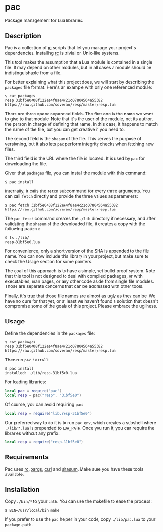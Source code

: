 pac
===

Package management for Lua libraries.

Description
-----------

Pac is a collection of [rc][rc] scripts that let you manage your
project's dependencies. Installing [rc][rc] is trivial on
Unix-like systems.

This tool makes the assumption that a Lua module is contained in a
single file. It may depend on other modules, but in all cases a
module should be indistinguishable from a file.

For better explaining what this project does, we will start by
describing the `packages` file format. Here's an example with only
one referenced module:

```
$ cat packages
resp 31bf5e0408f122ee4f8ae4c21c07804564a55382 https://raw.github.com/soveran/resp/master/resp.lua
```

There are three space separated fields. The first one is the name
we want to give to that module. Note that it's the user of the
module, not its author, the person in charge of defining that
name. In this case, it happens to match the name of the file, but
you can get creative if you need to.

The second field is the `shasum` of the file. This serves the
purpose of versioning, but it also lets `pac` perform integrity
checks when fetching new files.

The third field is the URL where the file is located. It is used
by `pac` for downloading the file.

Given that `packages` file, you can install the module with this
command:

```
$ pac install
```

Internally, it calls the `fetch` subcommand for every three
arguments. You can call `fetch` directly and provide the three
values as parameters:

```
$ pac fetch 31bf5e0408f122ee4f8ae4c21c07804564a55382 https://raw.github.com/soveran/resp/master/resp.lua
```

The `pac fetch` command creates the `./lib` directory if
necessary, and after validating the `shasum` of the downloaded
file, it creates a copy with the following pattern:

```
$ ls ./lib/
resp-31bf5e0.lua
```

For convenience, only a short version of the SHA is appended to
the file name. You can now include this library in your project,
but make sure to check the Usage section for some pointers.

The goal of this approach is to have a simple, yet bullet proof
system. Note that this tool is not designed to deal with compiled
packages, or with executables, man pages, or any other code aside
from single file modules. Those are separate concerns that can be
addressed with other tools.

Finally, it's true that those file names are almost as ugly as
they can be. We have no cure for that yet, or at least we haven't
found a solution that doesn't compromise some of the goals of this
project. Please embrace the ugliness.

Usage
-----

Define the dependencies in the `packages` file:

```
$ cat packages
resp 31bf5e0408f122ee4f8ae4c21c07804564a55382 https://raw.github.com/soveran/resp/master/resp.lua
```

Then run `pac install`:

```
$ pac install
installed: ./lib/resp-31bf5e0.lua
```

For loading libraries:

```lua
local pac = require("pac")
local resp = pac("resp", "31bf5e0")
```

Of course, you can avoid requiring `pac`:

```lua
local resp = require("lib.resp-31bf5e0")
```

Our preferred way to do it is to run `pac env`, which creates a
subshell where `./lib/?.lua` is prepended to `LUA_PATH`. Once you
run it, you can require the libraries without any prefix:

```lua
local resp = require("resp-31bf5e0")
```

Requirements
------------

Pac uses [rc][rc], [xargs][xargs], [curl][curl] and
[shasum][shasum]. Make sure you have these tools available.

[rc]: http://doc.cat-v.org/plan_9/4th_edition/papers/rc
[xargs]: http://en.wikipedia.org/wiki/Xargs
[curl]: http://en.wikipedia.org/wiki/CURL
[shasum]: http://en.wikipedia.org/wiki/Shasum

Installation
------------

Copy `./bin/*` to your `path`. You can use the makefile to ease
the process:

```
$ BIN=/usr/local/bin make
```

If you prefer to use the `pac` helper in your code, copy
`./lib/pac.lua` to your `package.path`.
